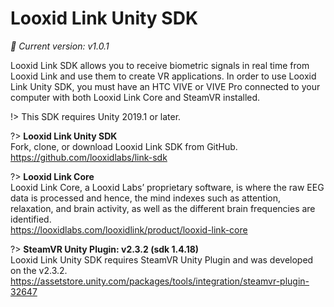 # Looxid Link Unity SDK

*:rocket: Current version: v1.0.1*

Looxid Link SDK allows you to receive biometric signals in real time from Looxid Link and use them to create VR applications.
In order to use Looxid Link Unity SDK, you must have an HTC VIVE or VIVE Pro connected to your computer with both Looxid Link Core and SteamVR installed.

!> This SDK requires Unity 2019.1 or later.

?> **Looxid Link Unity SDK**<br>Fork, clone, or download Looxid Link SDK from GitHub.<br>https://github.com/looxidlabs/link-sdk

?> **Looxid Link Core**<br>Looxid Link Core, a Looxid Labs’ proprietary software, is where the raw EEG data is processed and hence, the mind indexes such as attention, relaxation, and brain activity, as well as the different brain frequencies are identified.<br>https://looxidlabs.com/looxidlink/product/looxid-link-core

?> **SteamVR Unity Plugin: v2.3.2 (sdk 1.4.18)**<br>Looxid Link Unity SDK requires SteamVR Unity Plugin and was developed on the v2.3.2.<br>https://assetstore.unity.com/packages/tools/integration/steamvr-plugin-32647
